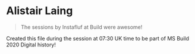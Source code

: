 # Alistair Laing

> The sessions by Instafluf at Build were awesome!

Created this file during the session at 07:30 UK time to be part of MS Build 2020 Digital history!
